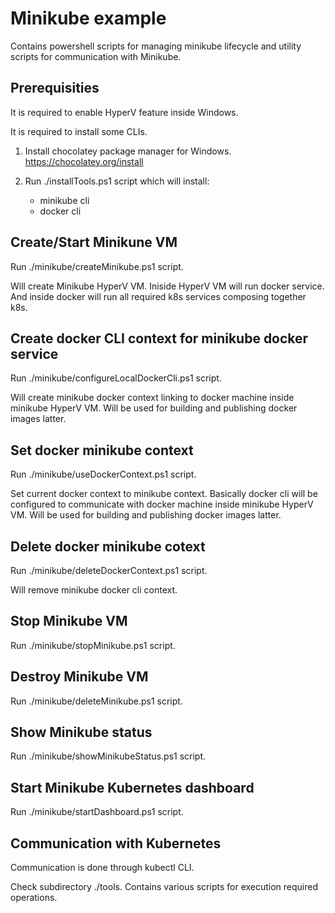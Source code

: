 # Minikube example

Contains powershell scripts for managing minikube lifecycle and utility scripts for communication with Minikube.


## Prerequisities

It is required to enable HyperV feature inside Windows.

It is required to install some CLIs.

1. Install chocolatey package manager for Windows. https://chocolatey.org/install

2. Run ./installTools.ps1 script which will install:
   - minikube cli
   - docker cli


## Create/Start Minikune VM

Run ./minikube/createMinikube.ps1 script. 

Will create Minikube HyperV VM.
Iniside HyperV VM will run docker service.
And inside docker will run all required k8s services composing together k8s.


## Create docker CLI context for minikube docker service

Run ./minikube/configureLocalDockerCli.ps1 script.

Will create minikube docker context linking to docker machine inside minikube HyperV VM.
Will be used for building and publishing docker images latter.


## Set docker minikube context

Run ./minikube/useDockerContext.ps1 script.

Set current docker context to minikube context.
Basically docker cli will be configured to communicate with docker machine inside minikube HyperV VM.
Will be used for building and publishing docker images latter.


## Delete docker minikube cotext

Run ./minikube/deleteDockerContext.ps1 script.

Will remove minikube docker cli context.


## Stop Minikube VM

Run ./minikube/stopMinikube.ps1 script. 


## Destroy Minikube VM

Run ./minikube/deleteMinikube.ps1 script. 


## Show Minikube status

Run ./minikube/showMinikubeStatus.ps1 script. 


## Start Minikube Kubernetes dashboard

Run ./minikube/startDashboard.ps1 script. 


## Communication with Kubernetes

Communication is done through kubectl CLI.

Check subdirectory ./tools. 
Contains various scripts for execution required operations.
